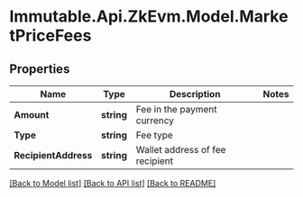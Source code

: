 # Immutable.Api.ZkEvm.Model.MarketPriceFees

## Properties

Name | Type | Description | Notes
------------ | ------------- | ------------- | -------------
**Amount** | **string** | Fee in the payment currency | 
**Type** | **string** | Fee type | 
**RecipientAddress** | **string** | Wallet address of fee recipient | 

[[Back to Model list]](../README.md#documentation-for-models) [[Back to API list]](../README.md#documentation-for-api-endpoints) [[Back to README]](../README.md)

